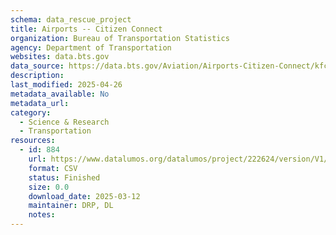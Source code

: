 ```yaml
---
schema: data_rescue_project 
title: Airports -- Citizen Connect
organization: Bureau of Transportation Statistics
agency: Department of Transportation
websites: data.bts.gov
data_source: https://data.bts.gov/Aviation/Airports-Citizen-Connect/kfcv-nyy3/about_data
description: 
last_modified: 2025-04-26
metadata_available: No
metadata_url: 
category:
  - Science & Research 
  - Transportation 
resources:
  - id: 884
    url: https://www.datalumos.org/datalumos/project/222624/version/V1/view
    format: CSV
    status: Finished
    size: 0.0
    download_date: 2025-03-12
    maintainer: DRP, DL
    notes: 
---
```

